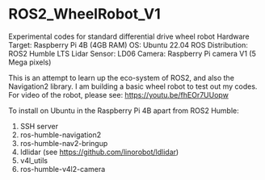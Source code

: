 # ROS2_WheelRobot_V1
Experimental codes for standard differential drive wheel robot
Hardware Target: Raspberry Pi 4B (4GB RAM)
OS: Ubuntu 22.04
ROS Distribution: ROS2 Humble LTS
Lidar Sensor: LD06
Camera: Raspberry Pi camera V1 (5 Mega pixels)

This is an attempt to learn up the eco-system of ROS2, and also the Navigation2 library. I am building a basic wheel robot to test out my codes.
For video of the robot, please see: https://youtu.be/fhEOr7UUopw

To install on Ubuntu in the Raspberry Pi 4B apart from ROS2 Humble:
1. SSH server
2. ros-humble-navigation2
3. ros-humble-nav2-bringup
5. ldlidar (see https://github.com/linorobot/ldlidar)
6. v4l_utils
7. ros-humble-v4l2-camera
